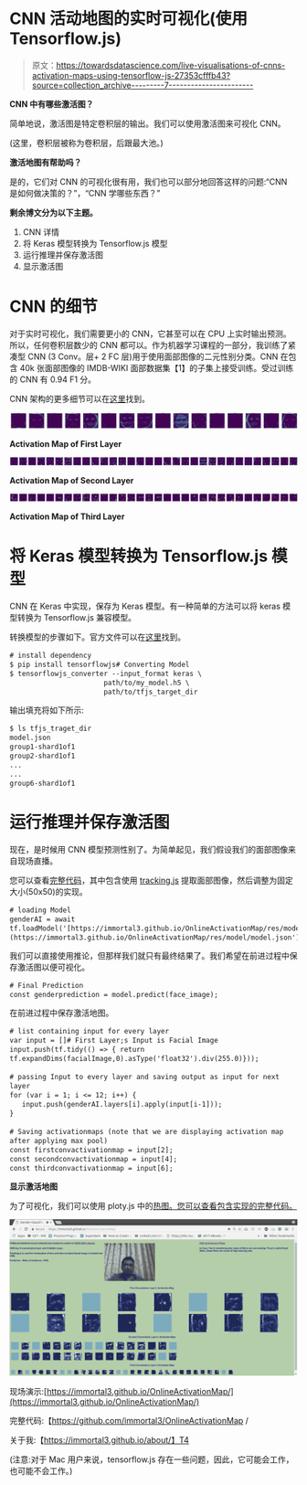 # CNN 活动地图的实时可视化(使用 Tensorflow.js)

> 原文：<https://towardsdatascience.com/live-visualisations-of-cnns-activation-maps-using-tensorflow-js-27353cfffb43?source=collection_archive---------7----------------------->

**CNN 中有哪些激活图？**

简单地说，激活图是特定卷积层的输出。我们可以使用激活图来可视化 CNN。

(这里，卷积层被称为卷积层，后跟最大池。)

**激活地图有帮助吗？**

是的，它们对 CNN 的可视化很有用，我们也可以部分地回答这样的问题:“CNN 是如何做决策的？”，“CNN 学哪些东西？”

**剩余博文分为以下主题。**

1.  CNN 详情
2.  将 Keras 模型转换为 Tensorflow.js 模型
3.  运行推理并保存激活图
4.  显示激活图

# CNN 的细节

对于实时可视化，我们需要更小的 CNN，它甚至可以在 CPU 上实时输出预测。所以，任何卷积层数少的 CNN 都可以。作为机器学习课程的一部分，我训练了紧凑型 CNN (3 Conv。层+ 2 FC 层)用于使用面部图像的二元性别分类。CNN 在包含 40k 张面部图像的 IMDB-WIKI 面部数据集【1】的子集上接受训练。受过训练的 CNN 有 0.94 F1 分。

CNN 架构的更多细节可以在[这里](https://raw.githubusercontent.com/immortal3/OnlineActivationMap/gh-pages/res/pics/model.png)找到。

![](img/c4a5aa15dfbb9ba7bebfae021c4b2645.png)

**Activation Map of First Layer**

![](img/092b246d320ff332c5e5b1037ab0d8d0.png)

**Activation Map of Second Layer**

![](img/c7742c6b7989a0cab0abceb03bec1b20.png)

**Activation Map of Third Layer**

# 将 Keras 模型转换为 Tensorflow.js 模型

CNN 在 Keras 中实现，保存为 Keras 模型。有一种简单的方法可以将 keras 模型转换为 Tensorflow.js 兼容模型。

转换模型的步骤如下。官方文件可以在[这里](https://js.tensorflow.org/tutorials/import-keras.html)找到。

```
# install dependency 
$ pip install tensorflowjs# Converting Model
$ tensorflowjs_converter --input_format keras \
                       path/to/my_model.h5 \
                       path/to/tfjs_target_dir
```

输出填充将如下所示:

```
$ ls tfjs_traget_dir
model.json
group1-shard1of1 
group2-shard1of1
...
...
group6-shard1of1
```

# 运行推理并保存激活图

现在，是时候用 CNN 模型预测性别了。为简单起见，我们假设我们的面部图像来自现场直播。

您可以查看[完整代码](https://github.com/immortal3/OnlineActivationMap)，其中包含使用 [tracking.js](https://trackingjs.com/examples/face_camera.html) 提取面部图像，然后调整为固定大小(50x50)的实现。

```
# loading Model 
genderAI = await tf.loadModel('[https://immortal3.github.io/OnlineActivationMap/res/model/model.json'](https://immortal3.github.io/OnlineActivationMap/res/model/model.json'));
```

我们可以直接使用推论，但那样我们就只有最终结果了。我们希望在前进过程中保存激活图以便可视化。

```
# Final Prediction
const genderprediction = model.predict(face_image);
```

在前进过程中保存激活地图。

```
# list containing input for every layer
var input = []# First Layer;s Input is Facial Image
input.push(tf.tidy(() => { return tf.expandDims(facialImage,0).asType('float32').div(255.0)}));

# passing Input to every layer and saving output as input for next layer    
for (var i = 1; i <= 12; i++) {
   input.push(genderAI.layers[i].apply(input[i-1]));
}

# Saving activationmaps (note that we are displaying activation map after applying max pool)     
const firstconvactivationmap = input[2];
const secondconvactivationmap = input[4];
const thirdconvactivationmap = input[6];
```

**显示激活地图**

为了可视化，我们可以使用 ploty.js 中的[热图。您可以查看包含实现的完整代码。](https://plot.ly/javascript/heatmaps/)

![](img/21c8d0a9719a2835d22540bdf2e78c0d.png)

现场演示:[https://immortal3.github.io/OnlineActivationMap/](https://immortal3.github.io/OnlineActivationMap/)

完整代码:【https://github.com/immortal3/OnlineActivationMap /

关于我:【https://immortal3.github.io/about/】T4

(注意:对于 Mac 用户来说，tensorflow.js 存在一些问题，因此，它可能会工作，也可能不会工作。)